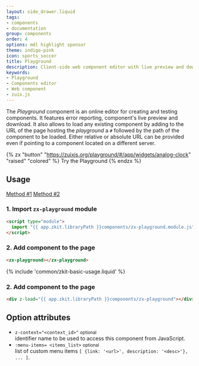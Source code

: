 ```yaml
---
layout: side_drawer.liquid
tags:
- components
- documentation
group: components
order: 4
options: mdl highlight sponsor
theme: indigo-pink
icon: sports_soccer
title: Playground
description: Client-side web component editor with live preview and download functionality.  
keywords:
- Playground
- Components editor
- Web component
- zuix.js
---
```



The *Playground* component is an online editor for creating and testing components.
It features error reporting, component's live preview and download.
It also allows to load any existing component by adding to the URL of the page hosting the *playground*
a `#` followed by the path of the component to be loaded. Either relative or absolute URL can be provided 
even if pointing to a component located on a different server.

{% zx "button" "https://zuixjs.org/playground/#/app/widgets/analog-clock" "raised" "colored" %}
Try the Playground
{% endzx %}


## Usage

<div class="mdl-tabs mdl-js-tabs mdl-js-ripple-effect">
  <div class="mdl-tabs__tab-bar" layout="row top-left">
      <a href="#module" class="mdl-tabs__tab is-active">Method #1</a>
      <a href="#script" class="mdl-tabs__tab">Method #2</a>
  </div>
  <div class="mdl-tabs__panel is-active" id="module">

### 1. Import `zx-playground` module

```html
<script type="module">
  import "{{ app.zkit.libraryPath }}components/zx-playground.module.js";
</script>
```

### 2. Add component to the page

```html
<zx-playground></zx-playground>
```

  </div>
  <div class="mdl-tabs__panel" id="script">

{% include 'common/zkit-basic-usage.liquid' %}

### 2. Add component to the page

```html
<div z-load="{{ app.zkit.libraryPath }}components/zx-playground"></div>
```

  </div>
</div>


## Option attributes

- `z-context="<context_id>"` <small>optional</small>  
  identifier name to be used to access this component from JavaScript.
- `:menu-items= <items_list>` <small>optional</small>  
  list of custom menu items `[ {link: '<url>', description: '<desc>'}, ... ]`.
